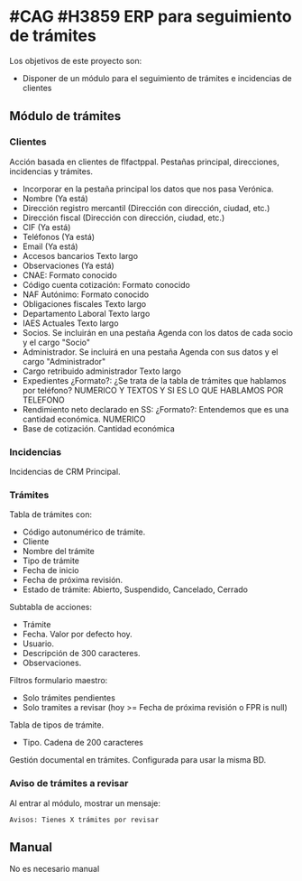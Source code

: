 # #CAG #H3859 ERP para seguimiento de trámites

Los objetivos de este proyecto son:
+ Disponer de un módulo para el seguimiento de trámites e incidencias de clientes

## Módulo de trámites

### Clientes
Acción basada en clientes de flfactppal. Pestañas principal, direcciones, incidencias y trámites.

+ Incorporar en la pestaña principal los datos que nos pasa Verónica.
+ Nombre (Ya está)
+ Dirección registro mercantil (Dirección con dirección, ciudad, etc.)
+ Dirección fiscal (Dirección con dirección, ciudad, etc.)
+ CIF (Ya está)
+ Teléfonos (Ya está)
+ Email (Ya está)
+ Accesos bancarios Texto largo
+ Observaciones (Ya está)
+ CNAE: Formato conocido
+ Código cuenta cotización: Formato conocido
+ NAF Autónimo: Formato conocido
+ Obligaciones fiscales Texto largo
+ Departamento Laboral Texto largo
+ IAES Actuales Texto largo
+ Socios. Se incluirán en una pestaña Agenda con los datos de cada socio y el cargo "Socio"
+ Administrador. Se incluirá en una pestaña Agenda con sus datos y el cargo "Administrador"
+ Cargo retribuido administrador Texto largo
+ Expedientes ¿Formato?: ¿Se trata de la tabla de trámites que hablamos por teléfono?  NUMERICO Y TEXTOS Y SI ES LO QUE HABLAMOS POR TELEFONO
+ Rendimiento neto declarado en SS:  ¿Formato?: Entendemos que es una cantidad económica. NUMERICO
+ Base de cotización. Cantidad económica

### Incidencias
Incidencias de CRM Principal.

### Trámites
Tabla de trámites con:
+ Código autonumérico de trámite.
+ Cliente
+ Nombre del trámite
+ Tipo de trámite
+ Fecha de inicio
+ Fecha de próxima revisión.
+ Estado de trámite: Abierto, Suspendido, Cancelado, Cerrado

Subtabla de acciones:
+ Trámite
+ Fecha. Valor por defecto hoy.
+ Usuario.
+ Descripción de 300 caracteres.
+ Observaciones.

Filtros formulario maestro:
+ Solo trámites pendientes
+ Solo tramites a revisar (hoy >= Fecha de próxima revisión o FPR is null)

Tabla de tipos de trámite.
+ Tipo. Cadena de 200 caracteres

Gestión documental en trámites. Configurada para usar la misma BD.

### Aviso de trámites a revisar
Al entrar al módulo, mostrar un mensaje:
```
Avisos: Tienes X trámites por revisar
```

## Manual
No es necesario manual

